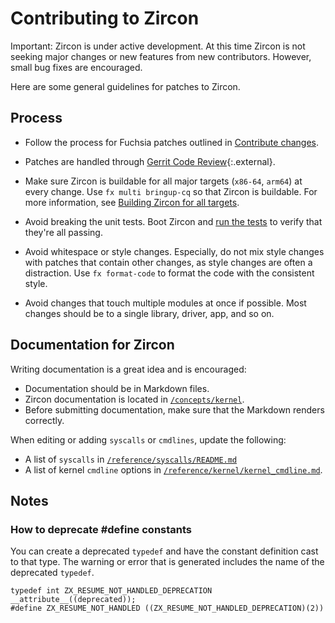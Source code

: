 # Contributing to Zircon

Important: Zircon is under active development. At this time Zircon is
not seeking major changes or new features from new contributors.
However, small bug fixes are encouraged.

Here are some general guidelines for patches to Zircon.

## Process

*   Follow the process for Fuchsia patches outlined in
    [Contribute changes][contribute-changes].

*   Patches are handled through
    [Gerrit Code Review][gerrir-code-review]{:.external}.

*   Make sure Zircon is buildable for all major targets (`x86-64`, `arm64`)
    at every change. Use `fx multi bringup-cq` so that Zircon is buildable.
    For more information,  see
    [Building Zircon for all targets][build-zircon-for-all].

*   Avoid breaking the unit tests. Boot Zircon and
    [run the tests][run-the-tests] to verify that they're all passing.

*   Avoid whitespace or style changes. Especially, do not mix style changes
    with patches that contain other changes, as style changes are often
    a distraction. Use `fx format-code` to format the code with the
    consistent style.

*   Avoid changes that touch multiple modules at once if possible. Most changes
    should be to a single library, driver, app, and so on.

## Documentation for Zircon

Writing documentation is a great idea and is encouraged:

*   Documentation should be in Markdown files.
*   Zircon documentation is located in
    [`/concepts/kernel`][googlesource-docs].
*   Before submitting documentation, make sure that the Markdown renders
    correctly.

When editing or adding `syscalls` or `cmdlines`, update the following:

*   A list of `syscalls` in [`/reference/syscalls/README.md`][syscall-doc]
*   A list of kernel `cmdline` options in
    [`/reference/kernel/kernel_cmdline.md`][cmdline-doc].

## Notes

### How to deprecate #define constants

You can create a deprecated `typedef` and have the constant definition
cast to that type.  The warning or error that is generated includes the name
of the deprecated `typedef`.

```none {:.devsite-disable-click-to-copy}
typedef int ZX_RESUME_NOT_HANDLED_DEPRECATION __attribute__((deprecated));
#define ZX_RESUME_NOT_HANDLED ((ZX_RESUME_NOT_HANDLED_DEPRECATION)(2))
```

<!-- Reference links -->

[contribute-changes]: /development/source_code/contribute_changes.md
[gerrir-code-review]: https://fuchsia-review.googlesource.com/#/q/project:zircon
[build-zircon-for-all]: /development/kernel/getting_started.md#building_zircon_for_all_targets
[run-the-tests]: /development/testing/testing.md
[googlesource-docs]: /concepts/kernel
[syscall-doc]: /reference/syscalls/README.md
[cmdline-doc]: /reference/kernel/kernel_cmdline.md
